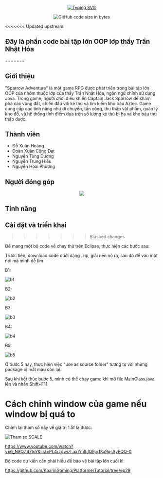 <p align="center">
<a href="https://git.io/typing-svg"><img src="https://readme-typing-svg.demolab.com?font=Fira+Code&pause=1000&center=true&vCenter=true&random=false&width=450&lines=Sparrow+Adventure" alt="Typing SVG" /></a>
</p>
<div align="center">
<img alt="GitHub code size in bytes" src="https://img.shields.io/github/languages/code-size/ppap-1264589/SparrowAdventure?labelColor=7AA2E3&color=97E7E1">
</div>

<<<<<<< Updated upstream
## Đây là phần code bài tập lớn OOP lớp thầy Trần Nhật Hóa
=======
## Giới thiệu
  "Sparrow Adventure" là một game RPG được phát triển trong bài tập lớn OOP của nhóm thuộc lớp của thầy Trần Nhật Hóa, ngôn ngữ chính sử dụng Java. Trong game, người chơi điều khiển Captain Jack Sparrow để khám phá các vùng đất, chiến đấu với kẻ thù và tìm kiếm kho báu Aztec. Game cung cấp các tính năng như di chuyển, tấn công, thu thập vật phẩm, quản lý kho đồ, và hệ thống tính điểm dựa trên số lượng kẻ thù bị hạ và kho báu thu thập được.
## Thành viên
  - Đỗ Xuân Hoàng
  - Đoàn Xuân Công Đạt
  - Nguyễn Tùng Dương
  - Nguyễn Trung Hiếu
  - Nguyễn Hoài Phương

## Người đóng góp 
<div align="center">
  <a href="https://github.com/ppap-1264589/SparrowAdventure/graphs/contributors">
    <img src="https://contrib.rocks/image?repo=ppap-1264589/SparrowAdventure" />
  </a>
</div>

## Tính năng

## Cài đặt và triển khai
>>>>>>> Stashed changes


Để mang một bộ code về chạy thử trên Eclipse, thực hiện các bước sau:

Trước tiên, download code dưới dạng .zip, giải nén nó ra, sau đó để vào một nơi mà mình dễ tìm

B1:

![b1](https://github.com/user-attachments/assets/b3fc3d65-05c1-4620-afd2-59831d39f775)

B2:

![b2](https://github.com/user-attachments/assets/8b9ebcfe-f3e8-4520-88fd-545b8547feb6)

B3:

![b3](https://github.com/user-attachments/assets/b7569a53-0973-4576-99d6-b21a9b63baf2)

B4:

![b4](https://github.com/user-attachments/assets/ff8c3fb5-3baa-4231-80f6-be66b82905fc)

B5:

![b5](https://github.com/user-attachments/assets/5ad010c6-729c-4921-903f-536bd874e6a7)

Ở bước 5 này, thực hiện việc "use as source folder" tương tự với những package bị mất màu còn lại.

Sau khi kết thúc bước 5, mình có thể chạy game khi mở file MainClass.java lên và nhấn Shift+F11

# Cách chỉnh window của game nếu window bị quá to

Chỉnh lại tham số này về giá trị 1.5f là được:

![Tham so SCALE](https://github.com/user-attachments/assets/74f7e8b1-9376-4e22-a2a3-1f77e9f999e2)



https://www.youtube.com/watch?v=6_N8QZ47toY&list=PL4rzdwizLaxYmltJQRjq18a9gsSyEQQ-0

Bộ code dự kiến cần phải hiểu đề bảo vệ bài tập lớn cuối kì:

https://github.com/KaarinGaming/PlatformerTutorial/tree/ep29
